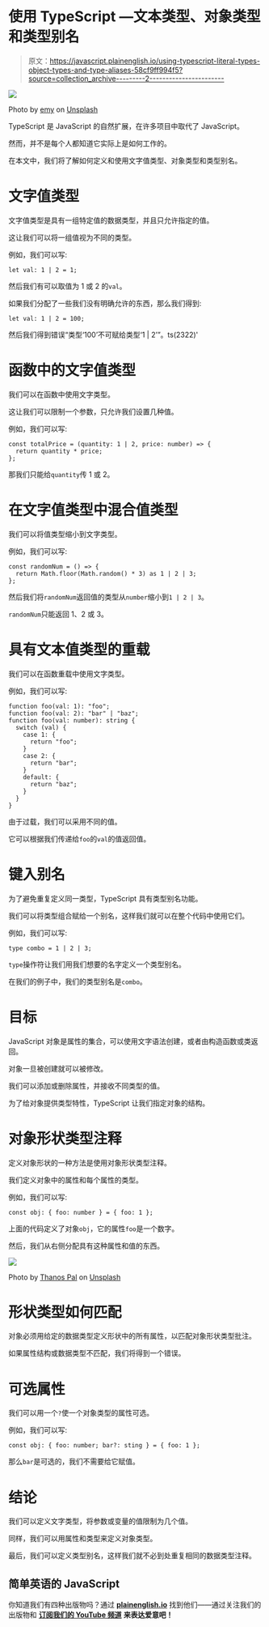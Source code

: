 # 使用 TypeScript —文本类型、对象类型和类型别名

> 原文：<https://javascript.plainenglish.io/using-typescript-literal-types-object-types-and-type-aliases-58cf9ff994f5?source=collection_archive---------2----------------------->

![](img/76b9c8daf79a12c1015a9ce32932d251.png)

Photo by [emy](https://unsplash.com/@grimnoire?utm_source=medium&utm_medium=referral) on [Unsplash](https://unsplash.com?utm_source=medium&utm_medium=referral)

TypeScript 是 JavaScript 的自然扩展，在许多项目中取代了 JavaScript。

然而，并不是每个人都知道它实际上是如何工作的。

在本文中，我们将了解如何定义和使用文字值类型、对象类型和类型别名。

# 文字值类型

文字值类型是具有一组特定值的数据类型，并且只允许指定的值。

这让我们可以将一组值视为不同的类型。

例如，我们可以写:

```
let val: 1 | 2 = 1;
```

然后我们有可以取值为 1 或 2 的`val`。

如果我们分配了一些我们没有明确允许的东西，那么我们得到:

```
let val: 1 | 2 = 100;
```

然后我们得到错误“类型‘100’不可赋给类型‘1 | 2’”。ts(2322)'

# 函数中的文字值类型

我们可以在函数中使用文字类型。

这让我们可以限制一个参数，只允许我们设置几种值。

例如，我们可以写:

```
const totalPrice = (quantity: 1 | 2, price: number) => {
  return quantity * price;
};
```

那我们只能给`quantity`传 1 或 2。

# 在文字值类型中混合值类型

我们可以将值类型缩小到文字类型。

例如，我们可以写:

```
const randomNum = () => {
  return Math.floor(Math.random() * 3) as 1 | 2 | 3;
};
```

然后我们将`randomNum`返回值的类型从`number`缩小到`1 | 2 | 3`。

`randomNum`只能返回 1、2 或 3。

# 具有文本值类型的重载

我们可以在函数重载中使用文字类型。

例如，我们可以写:

```
function foo(val: 1): "foo";
function foo(val: 2): "bar" | "baz";
function foo(val: number): string {
  switch (val) {
    case 1: {
      return "foo";
    }
    case 2: {
      return "bar";
    }
    default: {
      return "baz";
    }
  }
}
```

由于过载，我们可以采用不同的值。

它可以根据我们传递给`foo`的`val`的值返回值。

# 键入别名

为了避免重复定义同一类型，TypeScript 具有类型别名功能。

我们可以将类型组合赋给一个别名，这样我们就可以在整个代码中使用它们。

例如，我们可以写:

```
type combo = 1 | 2 | 3;
```

`type`操作符让我们用我们想要的名字定义一个类型别名。

在我们的例子中，我们的类型别名是`combo`。

# 目标

JavaScript 对象是属性的集合，可以使用文字语法创建，或者由构造函数或类返回。

对象一旦被创建就可以被修改。

我们可以添加或删除属性，并接收不同类型的值。

为了给对象提供类型特性，TypeScript 让我们指定对象的结构。

# 对象形状类型注释

定义对象形状的一种方法是使用对象形状类型注释。

我们定义对象中的属性和每个属性的类型。

例如，我们可以写:

```
const obj: { foo: number } = { foo: 1 };
```

上面的代码定义了对象`obj`，它的属性`foo`是一个数字。

然后，我们从右侧分配具有这种属性和值的东西。

![](img/c2c626c8837b2870abe536811a6efbd0.png)

Photo by [Thanos Pal](https://unsplash.com/@thanospal?utm_source=medium&utm_medium=referral) on [Unsplash](https://unsplash.com?utm_source=medium&utm_medium=referral)

# 形状类型如何匹配

对象必须用给定的数据类型定义形状中的所有属性，以匹配对象形状类型批注。

如果属性结构或数据类型不匹配，我们将得到一个错误。

# 可选属性

我们可以用一个`?`使一个对象类型的属性可选。

例如，我们可以写:

```
const obj: { foo: number; bar?: sting } = { foo: 1 };
```

那么`bar`是可选的，我们不需要给它赋值。

# 结论

我们可以定义文字类型，将参数或变量的值限制为几个值。

同样，我们可以用属性和类型来定义对象类型。

最后，我们可以定义类型别名，这样我们就不必到处重复相同的数据类型注释。

## 简单英语的 JavaScript

你知道我们有四种出版物吗？通过 [**plainenglish.io**](https://plainenglish.io/) 找到他们——通过关注我们的出版物和 [**订阅我们的 YouTube 频道**](https://www.youtube.com/channel/UCtipWUghju290NWcn8jhyAw) **来表达爱意吧！**